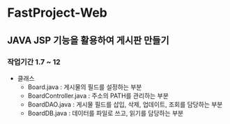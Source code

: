 # FastProject-Web
## JAVA JSP 기능을 활용하여 게시판 만들기
### 작업기간 1.7 ~ 12

* 클래스
  - Board.java : 게시물의 필드를 설정하는 부분
  - BoardController.java : 주소의 PATH를 관리하는 부분
  - BoardDAO.java : 게시물 필드를 삽입, 삭제, 업데이트, 조회를 담당하는 부분
  - BoardDB.java : 데이터를 파일로 쓰고, 읽기를 담당하는 부분
